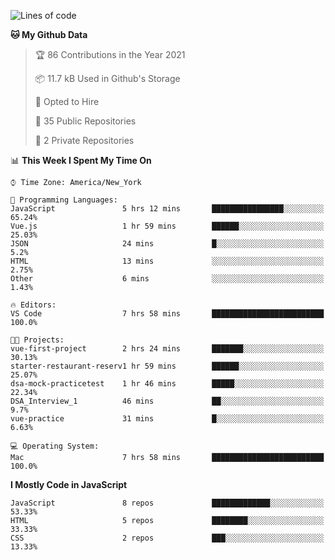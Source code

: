 <!--START_SECTION:waka-->
![Lines of code](https://img.shields.io/badge/From%20Hello%20World%20I%27ve%20Written-181782%20lines%20of%20code-blue)

**🐱 My Github Data** 

> 🏆 86 Contributions in the Year 2021
 > 
> 📦 11.7 kB Used in Github's Storage 
 > 
> 💼 Opted to Hire
 > 
> 📜 35 Public Repositories 
 > 
> 🔑 2 Private Repositories  
 > 
📊 **This Week I Spent My Time On** 

```text
⌚︎ Time Zone: America/New_York

💬 Programming Languages: 
JavaScript               5 hrs 12 mins       ████████████████░░░░░░░░░   65.24% 
Vue.js                   1 hr 59 mins        ██████░░░░░░░░░░░░░░░░░░░   25.03% 
JSON                     24 mins             █░░░░░░░░░░░░░░░░░░░░░░░░   5.2% 
HTML                     13 mins             ░░░░░░░░░░░░░░░░░░░░░░░░░   2.75% 
Other                    6 mins              ░░░░░░░░░░░░░░░░░░░░░░░░░   1.43%

🔥 Editors: 
VS Code                  7 hrs 58 mins       █████████████████████████   100.0%

🐱‍💻 Projects: 
vue-first-project        2 hrs 24 mins       ███████░░░░░░░░░░░░░░░░░░   30.13% 
starter-restaurant-reserv1 hr 59 mins        ██████░░░░░░░░░░░░░░░░░░░   25.07% 
dsa-mock-practicetest    1 hr 46 mins        █████░░░░░░░░░░░░░░░░░░░░   22.34% 
DSA_Interview_1          46 mins             ██░░░░░░░░░░░░░░░░░░░░░░░   9.7% 
vue-practice             31 mins             █░░░░░░░░░░░░░░░░░░░░░░░░   6.63%

💻 Operating System: 
Mac                      7 hrs 58 mins       █████████████████████████   100.0%

```

**I Mostly Code in JavaScript** 

```text
JavaScript               8 repos             █████████████░░░░░░░░░░░░   53.33% 
HTML                     5 repos             ████████░░░░░░░░░░░░░░░░░   33.33% 
CSS                      2 repos             ███░░░░░░░░░░░░░░░░░░░░░░   13.33%

```



<!--END_SECTION:waka-->
